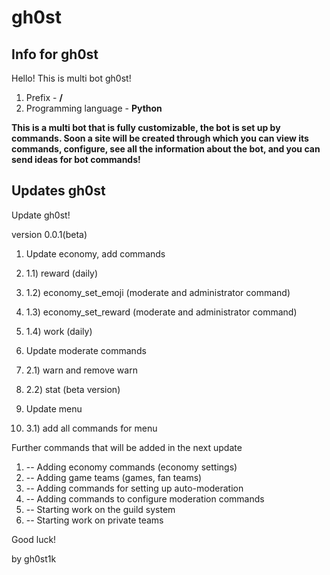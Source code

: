 # gh0st
## Info for gh0st
Hello!
This is multi bot gh0st!

1. Prefix - **/**
2. Programming language - **Python**

**This is a multi bot that is fully customizable, the bot is set up by commands. Soon a site will be created through which you can view its commands, configure, see all the information about the bot, and you can send ideas for bot commands!**

## Updates gh0st

Update gh0st!

version 0.0.1(beta)

1. Update economy, add commands
2.   1.1) reward (daily)
3.   1.2) economy_set_emoji (moderate and administrator command)
4.   1.3) economy_set_reward (moderate and administrator command)
5.   1.4) work (daily)
    
2. Update moderate commands
3. 2.1) warn and remove warn
4. 2.2) stat (beta version)

3. Update menu
4. 3.1) add all commands for menu

Further commands that will be added in the next update

   1. -- Adding economy commands (economy settings)
   2. -- Adding game teams (games, fan teams)
   3. -- Adding commands for setting up auto-moderation
   4. -- Adding commands to configure moderation commands
   5. -- Starting work on the guild system
   6. -- Starting work on private teams

Good luck!

by gh0st1k


